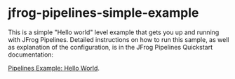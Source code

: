 # jfrog-pipelines-simple-example  

This is a simple  "Hello world" level example that gets you up and running with JFrog Pipelines. Detailed instructions on how to run this sample, as well as explanation of the configuration, is in the JFrog Pipelines Quickstart documentation:

[Pipelines Example: Hello World](https://www.jfrog.com/confluence/display/JFROG/Pipeline+Example%3A+Hello+World).
